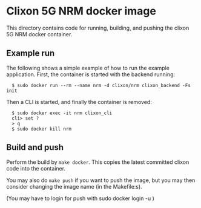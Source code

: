 # Clixon 5G NRM docker image

This directory contains code for running, building, and pushing the clixon 5G NRM docker container. 

## Example run

The following shows a simple example of how to run the example
application. First, the container is started with the backend running:
```
  $ sudo docker run --rm --name nrm -d clixon/nrm clixon_backend -Fs init
```
Then a CLI is started, and finally the container is removed:
```
  $ sudo docker exec -it nrm clixon_cli
  cli> set ?
  > q
  $ sudo docker kill nrm
```

## Build and push

Perform the build by `make docker`. This copies the latest committed clixon code into the container.

You may also do `make push` if you want to push the image, but you may then consider changing the image name (in the Makefile:s).

(You may have to login for push with sudo docker login -u <username>)
